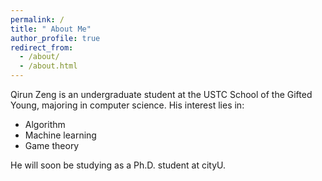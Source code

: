 ```yaml
---
permalink: /
title: " About Me"
author_profile: true
redirect_from: 
  - /about/
  - /about.html
---
```


Qirun Zeng is an undergraduate student at the USTC School of the Gifted Young, majoring in computer science. His interest lies in:

- Algorithm
- Machine learning
- Game theory

He will soon be studying as a Ph.D. student at cityU.